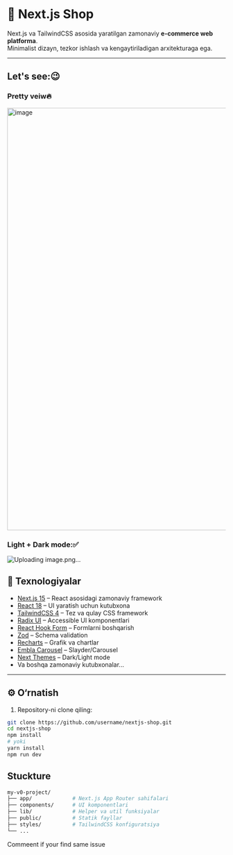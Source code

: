 # 🛒 Next.js Shop

Next.js va TailwindCSS asosida yaratilgan zamonaviy **e-commerce web platforma**.  
Minimalist dizayn, tezkor ishlash va kengaytiriladigan arxitekturaga ega.

---

## Let's see:😉

### Pretty veiw🔥
<img width="1918" height="973" alt="image" src="https://github.com/user-attachments/assets/2d67da54-9f0d-46e1-9c88-b3024e7c083d" />

### Light + Dark mode:✅
![Uploading image.png…]()


## 🚀 Texnologiyalar

- [Next.js 15](https://nextjs.org/) – React asosidagi zamonaviy framework
- [React 18](https://react.dev/) – UI yaratish uchun kutubxona
- [TailwindCSS 4](https://tailwindcss.com/) – Tez va qulay CSS framework
- [Radix UI](https://www.radix-ui.com/) – Accessible UI komponentlari
- [React Hook Form](https://react-hook-form.com/) – Formlarni boshqarish
- [Zod](https://zod.dev/) – Schema validation
- [Recharts](https://recharts.org/) – Grafik va chartlar
- [Embla Carousel](https://www.embla-carousel.com/) – Slayder/Carousel
- [Next Themes](https://github.com/pacocoursey/next-themes) – Dark/Light mode
- Va boshqa zamonaviy kutubxonalar...

---

## ⚙️ O‘rnatish

1. Repository-ni clone qiling:

```bash
git clone https://github.com/username/nextjs-shop.git
cd nextjs-shop
npm install
# yoki
yarn install
npm run dev
```

## Stuckture

```bash
my-v0-project/
├── app/             # Next.js App Router sahifalari
├── components/      # UI komponentlari
├── lib/             # Helper va util funksiyalar
├── public/          # Statik fayllar
├── styles/          # TailwindCSS konfiguratsiya
└── ...

```
Commeent if your find same issue
